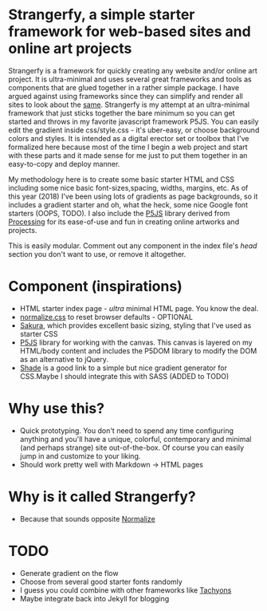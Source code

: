 # Strangerfy, a simple starter framework for web-based sites and online art projects

Strangerfy is a framework for quickly creating any website and/or online art project. It is ultra-minimal and uses several great frameworks and tools as components that are glued together in a rather simple package. I have argued against using frameworks since they can simplify and render all sites to look about the [same](http://getbootstrap.com). Strangerfy is my attempt at an ultra-minimal framework that just sticks together the bare minimum so you can get started and throws in my favorite javascript framework P5JS. You can easily edit the gradient inside css/style.css - it's uber-easy, or choose background colors and styles. It is intended as a digital erector set or toolbox that I've formalized here because most of the time I begin a web project and start with these parts and it made sense for me just to put them together in an easy-to-copy and deploy manner.

My methodology here is to create some basic starter HTML and CSS including some nice basic font-sizes,spacing, widths, margins, etc. As of this year (2018) I've been using lots of gradients as page backgrounds, so it includes a gradient starter and oh, what the heck, some nice Google font starters (OOPS, TODO). I also include the [P5JS](http://p5js.org) library derived from [Processing](http://processing.org) for its ease-of-use and fun in creating online artworks and projects. 

This is easily modular. Comment out any component in the index file's *head* section you don't want to use, or remove it altogether.

# Component (inspirations)

* HTML starter index page - *ultra* minimal HTML page. You know the deal.
* [normalize.css](https://github.com/necolas/normalize.css/) to reset browser defaults - OPTIONAL
* [Sakura](https://github.com/oxalorg/sakura), which provides excellent basic sizing, styling that I've used as starter CSS 
* [P5JS](http://p5js.org) library for working with the canvas. This canvas is layered on my HTML/body content and includes the P5DOM library to modify the DOM as an alternative to jQuery.
* [Shade](http://jxnblk.com/shade/) is a good link to a simple but nice gradient generator for CSS.Maybe I should integrate this with SASS (ADDED to TODO)

# Why use this?
* Quick prototyping. You don't need to spend any time configuring anything and you'll have a unique, colorful, contemporary and minimal (and perhaps strange) site out-of-the-box. Of course you can easily jump in and customize to your liking.
* Should work pretty well with Markdown -> HTML pages 

# Why is it called Strangerfy?
* Because that sounds opposite [Normalize](https://github.com/necolas/normalize.css/)

# TODO
* Generate gradient on the flow
* Choose from several good starter fonts randomly
* I guess you could combine with other frameworks like [Tachyons](http://tachyons.io)
* Maybe integrate back into Jekyll for blogging

